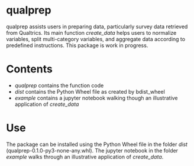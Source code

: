# qualprep

qualprep assists users in preparing data, particularly survey data retrieved from Qualtrics. Its main function *create_data* helps users to normalize variables, split multi-category variables, and aggregate data according to predefined instructions. This package is work in progress. 

# Contents
* *qualprep* contains the function code
* *dist* contains the Python Wheel file as created by bdist_wheel 
* *example* contains a jupyter notebook walking though an illustrative application of *create_data*

# Use
The package can be installed using the Python Wheel file in the folder *dist* (qualprep-0.1.0-py3-none-any.whl). The jupyter notebook in the folder *example* walks through an illustrative application of *create_data*. 